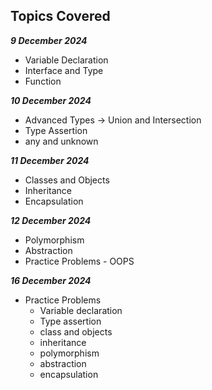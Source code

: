## Topics Covered

***9 December 2024***
- Variable Declaration
- Interface and Type
- Function

***10 December 2024***
- Advanced Types -> Union and Intersection
- Type Assertion
- any and unknown

***11 December 2024***
- Classes and Objects
- Inheritance
- Encapsulation

***12 December 2024***
- Polymorphism
- Abstraction
- Practice Problems - OOPS

***16 December 2024***
- Practice Problems
    - Variable declaration
    - Type assertion
    - class and objects
    - inheritance
    - polymorphism
    - abstraction
    - encapsulation
